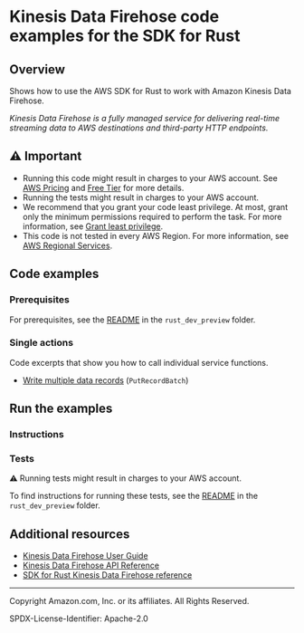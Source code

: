 <!--Generated by WRITEME on 2023-09-12 00:35:27.438425 (UTC)-->
# Kinesis Data Firehose code examples for the SDK for Rust

## Overview

Shows how to use the AWS SDK for Rust to work with Amazon Kinesis Data Firehose.

<!--custom.overview.start-->
<!--custom.overview.end-->

*Kinesis Data Firehose is a fully managed service for delivering real-time streaming data to AWS destinations and third-party HTTP endpoints.*

## ⚠ Important

* Running this code might result in charges to your AWS account. See [AWS Pricing](https://aws.amazon.com/pricing/?aws-products-pricing.sort-by=item.additionalFields.productNameLowercase&aws-products-pricing.sort-order=asc&awsf.Free%20Tier%20Type=*all&awsf.tech-category=*all) and [Free Tier](https://aws.amazon.com/free/?all-free-tier.sort-by=item.additionalFields.SortRank&all-free-tier.sort-order=asc&awsf.Free%20Tier%20Types=*all&awsf.Free%20Tier%20Categories=*all) for more details.
* Running the tests might result in charges to your AWS account.
* We recommend that you grant your code least privilege. At most, grant only the minimum permissions required to perform the task. For more information, see [Grant least privilege](https://docs.aws.amazon.com/IAM/latest/UserGuide/best-practices.html#grant-least-privilege).
* This code is not tested in every AWS Region. For more information, see [AWS Regional Services](https://aws.amazon.com/about-aws/global-infrastructure/regional-product-services).

<!--custom.important.start-->
<!--custom.important.end-->

## Code examples

### Prerequisites

For prerequisites, see the [README](../../README.md#Prerequisites) in the `rust_dev_preview` folder.


<!--custom.prerequisites.start-->
<!--custom.prerequisites.end-->

### Single actions

Code excerpts that show you how to call individual service functions.

* [Write multiple data records](src/bin/put-records-batch.rs#L32) (`PutRecordBatch`)

## Run the examples

### Instructions


<!--custom.instructions.start-->
<!--custom.instructions.end-->



### Tests

⚠ Running tests might result in charges to your AWS account.


To find instructions for running these tests, see the [README](../../README.md#Tests)
in the `rust_dev_preview` folder.



<!--custom.tests.start-->
<!--custom.tests.end-->

## Additional resources

* [Kinesis Data Firehose User Guide](https://docs.aws.amazon.com/firehose/latest/dev/what-is-this-service.html)
* [Kinesis Data Firehose API Reference](https://docs.aws.amazon.com/firehose/latest/APIReference/Welcome.html)
* [SDK for Rust Kinesis Data Firehose reference](https://docs.rs/aws-sdk-firehose/latest/aws_sdk_firehose/)

<!--custom.resources.start-->
<!--custom.resources.end-->

---

Copyright Amazon.com, Inc. or its affiliates. All Rights Reserved.

SPDX-License-Identifier: Apache-2.0
